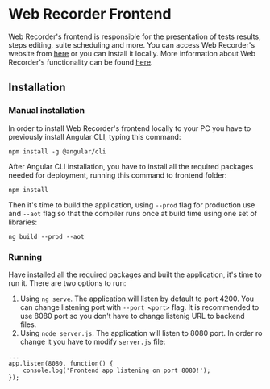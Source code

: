 # Web Recorder Frontend

Web Recorder's frontend is responsible for the presentation of tests results, steps editing, suite scheduling and more. You can access Web Recorder's website from [here](http://snf-750380.vm.okeanos.grnet.gr:8080) or you can install it locally. More information about Web Recorder's functionality can be found [here](http://snf-750380.vm.okeanos.grnet.gr:8080/documentation).

## Installation
### Manual installation
In order to install Web Recorder's frontend locally to your PC you have to previously install Angular CLI, typing this command:
```
npm install -g @angular/cli
```

After Angular CLI installation, you have to install all the required packages needed for deployment, running this command to frontend folder:
```
npm install
```

Then it's time to build the application, using `--prod` flag for production use and `--aot` flag so that the compiler runs once at build time using one set of libraries:
```
ng build --prod --aot
```

### Running
Have installed all the required packages and built the application, it's time to run it. There are two options to run:
1) Using `ng serve`. The application will listen by default to port 4200. You can change listening port with `--port <port>` flag. It is recommended to use 8080 port so you don't have to change listenig URL to backend files.
2) Using `node server.js`. The application will listen to 8080 port. In order ro change it you have to modify `server.js` file:
```
...
app.listen(8080, function() {
    console.log('Frontend app listening on port 8080!');
});
```
